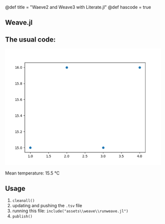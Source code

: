 
@def title = "Waeve2 and Weave3 with Literate.jl"
@def hascode = true



## Weave.jl



## The usual code:



![the plot2](/assets/weave/plot_wew.png)

Mean temperature: 15.5 °C



## Usage



1. `cleanall()`
2. updating and pushing the `.tsv` file
3. running this file: `include("assets\\weave\\runweave.jl")`
8. `publish()`
